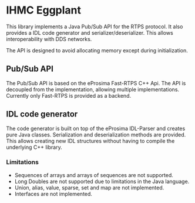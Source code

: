 # IHMC Eggplant

This library implements a Java Pub/Sub API for the RTPS protocol. It also provides a IDL code generator and serializer/deserializer. This allows interoperability with DDS networks.

The API is designed to avoid allocating memory except during initialization. 

## Pub/Sub API

The Pub/Sub API is based on the eProsima Fast-RTPS C++ Api. The API is decoupled from the implementation, allowing multiple implementations. Currently only Fast-RTPS is provided as a backend.

## IDL code generator
The code generator is built on top of the eProsima IDL-Parser and creates pure Java classes. Serialization and deserialization methods are provided. This allows creating new IDL structures without having to compile the underlying C++ library.
 
### Limitations
- Sequences of arrays and arrays of sequences are not supported.
- Long Doubles are not supported due to limitations in the Java language.
- Union, alias, value, sparse, set and map are not implemented.
- Interfaces are not implemented.
